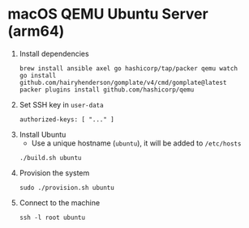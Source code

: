 # macOS QEMU Ubuntu Server (arm64)

1. Install dependencies
   ```
   brew install ansible axel go hashicorp/tap/packer qemu watch
   go install github.com/hairyhenderson/gomplate/v4/cmd/gomplate@latest
   packer plugins install github.com/hashicorp/qemu
   ```
1. Set SSH key in `user-data`
   ```
   authorized-keys: [ "..." ]
   ```
1. Install Ubuntu
   - Use a unique hostname (`ubuntu`), it will be added to `/etc/hosts`
   ```
   ./build.sh ubuntu
   ```
1. Provision the system
   ```
   sudo ./provision.sh ubuntu
   ```
1. Connect to the machine
   ```
   ssh -l root ubuntu
   ```
